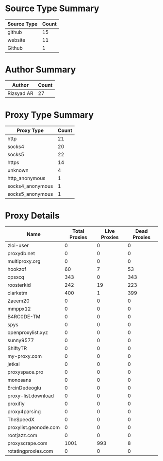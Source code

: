 # Source Type Summary

| Source Type | Count |
|-------------|-------|
| github | 15 |
| website | 11 |
| Github | 1 |


# Author Summary

| Author | Count |
|--------|-------|
| Rizsyad AR | 27 |


# Proxy Type Summary

| Proxy Type | Count |
|------------|-------|
| http | 21 |
| socks4 | 20 |
| socks5 | 22 |
| https | 14 |
| unknown | 4 |
| http_anonymous | 1 |
| socks4_anonymous | 1 |
| socks5_anonymous | 1 |


# Proxy Details

| Name | Total Proxies | Live Proxies | Dead Proxies |
|------|---------------|--------------|---------------|
| zloi-user | 0 | 0 | 0 |
| proxydb.net | 0 | 0 | 0 |
| multiproxy.org | 0 | 0 | 0 |
| hookzof | 60 | 7 | 53 |
| opsxcq | 343 | 0 | 343 |
| roosterkid | 242 | 19 | 223 |
| clarketm | 400 | 1 | 399 |
| Zaeem20 | 0 | 0 | 0 |
| mmppx12 | 0 | 0 | 0 |
| B4RC0DE-TM | 0 | 0 | 0 |
| spys | 0 | 0 | 0 |
| openproxylist.xyz | 0 | 0 | 0 |
| sunny9577 | 0 | 0 | 0 |
| ShiftyTR | 0 | 0 | 0 |
| my-proxy.com | 0 | 0 | 0 |
| jetkai | 0 | 0 | 0 |
| proxyspace.pro | 0 | 0 | 0 |
| monosans | 0 | 0 | 0 |
| ErcinDedeoglu | 0 | 0 | 0 |
| proxy-list.download | 0 | 0 | 0 |
| proxifly | 0 | 0 | 0 |
| proxy4parsing | 0 | 0 | 0 |
| TheSpeedX | 0 | 0 | 0 |
| proxylist.geonode.com | 0 | 0 | 0 |
| rootjazz.com | 0 | 0 | 0 |
| proxyscrape.com | 1001 | 993 | 8 |
| rotatingproxies.com | 0 | 0 | 0 |
